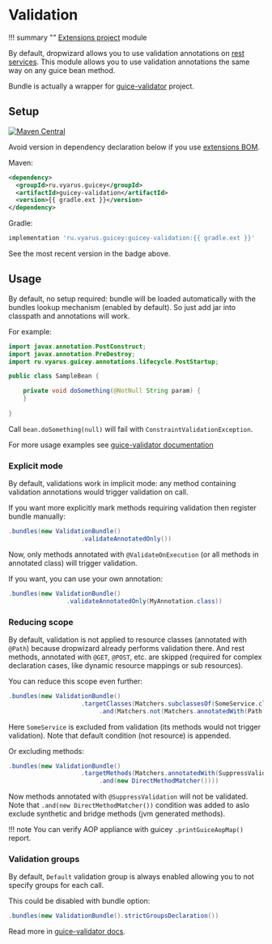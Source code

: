 # Validation

!!! summary ""
    [Extensions project](https://github.com/xvik/dropwizard-guicey-ext/tree/master/guicey-validation) module


By default, dropwizard allows you to use validation annotations on [rest services](https://www.dropwizard.io/en/stable/manual/validation.html).
This module allows you to use validation annotations the same way on any guice bean method.

Bundle is actually a wrapper for [guice-validator](https://github.com/xvik/guice-validator) project.

## Setup

[![Maven Central](https://img.shields.io/maven-central/v/ru.vyarus.guicey/guicey-validation.svg?style=flat)](https://maven-badges.herokuapp.com/maven-central/ru.vyarus.guicey/guicey-validation)

Avoid version in dependency declaration below if you use [extensions BOM](../guicey-bom). 

Maven:

```xml
<dependency>
  <groupId>ru.vyarus.guicey</groupId>
  <artifactId>guicey-validation</artifactId>
  <version>{{ gradle.ext }}</version>
</dependency>
```

Gradle:

```groovy
implementation 'ru.vyarus.guicey:guicey-validation:{{ gradle.ext }}'
```

See the most recent version in the badge above.


## Usage

By default, no setup required: bundle will be loaded automatically with the bundles lookup mechanism (enabled by default).
So just add jar into classpath and annotations will work.

For example:

```java
import javax.annotation.PostConstruct;
import javax.annotation.PreDestroy;
import ru.vyarus.guicey.annotations.lifecycle.PostStartup;

public class SampleBean {    

    private void doSomething(@NotNull String param) {        
    }
    
}
```         

Call `bean.doSomething(null)` will fail with `ConstraintValidationException`.

For more usage examples see [guice-validator documentation](https://github.com/xvik/guice-validator#examples) 

### Explicit mode

By default, validations work in implicit mode: any method containing validation annotations would trigger validation
on call.

If you want more explicitly mark methods requiring validation then register bundle manually:

```java
.bundles(new ValidationBundle()
                    .validateAnnotatedOnly())
```                                                     

Now, only methods annotated with `@ValidateOnExecution` (or all methods in annotated class)
will trigger validation.

If you want, you can use your own annotation:

```java
.bundles(new ValidationBundle()
                .validateAnnotatedOnly(MyAnnotation.class))
```                                                     

### Reducing scope

By default, validation is not applied to resource classes (annotated with `@Path`) because
dropwizard already performs validation there. And rest methods, annotated with `@GET`, `@POST`, etc. 
are skipped (required for complex declaration cases, like dynamic resource mappings or sub resources). 

You can reduce this scope even further:

```java
.bundles(new ValidationBundle()
                    .targetClasses(Matchers.subclassesOf(SomeService.class)
                         .and(Matchers.not(Matchers.annotatedWith(Path.class)))))
```                                                     

Here `SomeService` is excluded from validation (its methods would not trigger validation). 
Note that default condition (not resource) is appended.


Or excluding methods:

```java
.bundles(new ValidationBundle()
                    .targetMethods(Matchers.annotatedWith(SuppressValidation.class)
                         .and(new DirectMethodMatcher())))
```

Now methods annotated with `@SuppressValidation` will not be validated. Note that
`.and(new DirectMethodMatcher())` condition was added to aslo exclude synthetic and bridge methods (jvm generated methods).

!!! note 
    You can verify AOP appliance with guicey `.printGuiceAopMap()` report.

### Validation groups

By default, `Default` validation group is always enabled allowing you to not specify
groups for each call. 

This could be disabled with bundle option:

```java
.bundles(new ValidationBundle().strictGroupsDeclaration())
```

Read more in [guice-validator docs](https://github.com/xvik/guice-validator#default-group-specifics).